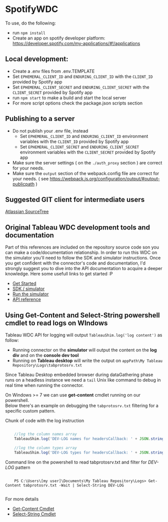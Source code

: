 # SpotifyWDC

To use, do the following:

- run `npm install`
- Create an app on spotify developer platform: https://developer.spotify.com/my-applications/#!/applications


## Local development:
- Create a .env files from .env.TEMPLATE
- Set `EPHEMERAL_CLIENT_ID` and `ENDURING_CLIENT_ID` with the `CLIENT_ID` provided by Spotify app
- Set `EPHEMERAL_CLIENT_SECRET` and `ENDURING_CLIENT_SECRET` with the `CLIENT_SECRET` provided by Spotify app
- run `npm start` to make a build and start the local server
- For more script options check the package.json scripts section


## Publishing to a server
- Do not publish your .env file, instead
    - Set `EPHEMERAL_CLIENT_ID` and `ENDURING_CLIENT_ID` environment variables with the `CLIENT_ID` provided by Spotify app
    - Set `EPHEMERAL_CLIENT_SECRET` and `ENDURING_CLIENT_SECRET` environment variables with the `CLIENT_SECRET` provided by Spotify app
- Make sure the server settings ( on the `./auth_proxy` section ) are correct for your needs.
- Make sure the `output` section of the webpack.config file are correct for your needs. ( see https://webpack.js.org/configuration/output/#output-publicpath )

## Suggested GIT client for intermediate users
[Atlassian SourceTree](https://www.sourcetreeapp.com/) 

## Original Tableau WDC development tools and documentation
Part of this references are included on the repository source code son you can make a code/documentation relationship. In order to run this WDC on the simulator you'll need to follow the SDK and simulator instructions. Once you get confident with the connector's code and documentation, I'd strongly suggest you to dive into the API documentation to acquire a deeper knowledge.
Here some usefull links to get started :P
- [Get Started](http://tableau.github.io/webdataconnector/docs/)
- [SDK / simulator](http://tableau.github.io/webdataconnector/docs/#get-the-wdc-sdk)
- [Run the simulator](http://tableau.github.io/webdataconnector/docs/#run-the-simulator)
- [API reference](http://tableau.github.io/webdataconnector/docs/api_ref)

## Using Get-Content and Select-String powershell cmdlet to read logs on WIndows
Tableau WDC API for logging will output `TableauShim.log('log content')` as follow:

- Running connector on the **simulator** will output the content on the **log div** and on the **console dev tool**
- Running on **Tableau desktop** will write the output on `appPath\My Tableau Repository\Logs\tabprotosrv.txt`

Since Tableau Desktop embedded browser during dataGathering phase runs on a headless instance we need a `tail` Unix like command to debug in real time when running the connector.

On Windows >= 7 we can use **get-content** cmdlet running on our powershell.    
Below there's an example on debugging the `tabprotosrv.txt` filtering for a specific custom pattern.

Chunk of code with the log instruction

```javascript

    //log the column names array
    TableauShim.log('DEV-LOG names for headersCallback: ' + JSON.stringify(headers.names));

    //log the column types array
    TableauShim.log('DEV-LOG types for headersCallback: ' + JSON.stringify(headers.types));


```

Command line on the powershell to read tabprotosrv.txt and filter for *DEV-LOG* pattern

```

    PS C:\Users\[my user]\Documents\My Tableau Repository\Logs> Get-Content tabprotosrv.txt -Wait | Select-String DEV-LOG


```

For more details 

- [Get-Content Cmdlet](https://technet.microsoft.com/en-us/library/hh849787.aspx)
- [Select-String Cmdlet](https://technet.microsoft.com/en-us/library/ee176956.aspx)
